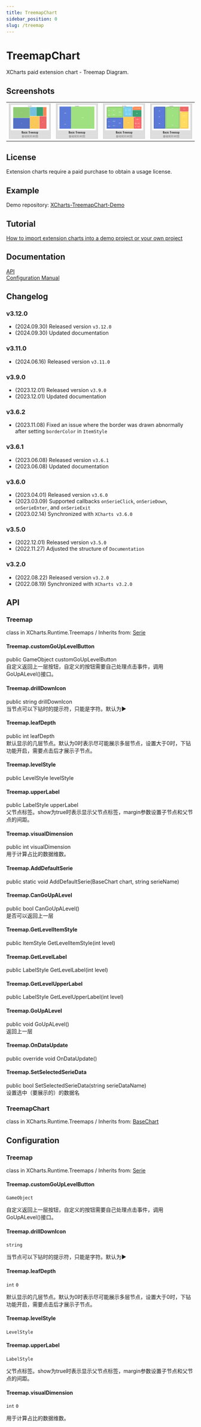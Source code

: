 ```yaml
---
title: TreemapChart
sidebar_position: 0
slug: /treemap
---
```


# TreemapChart

XCharts paid extension chart - Treemap Diagram.

## Screenshots

<table>
    <tr>
        <td><img src="/img/extra/Treemap01.png" alt="Treemap01" /></td>
        <td><img src="/img/extra/Treemap02.png" alt="Treemap02" /></td>
        <td><img src="/img/extra/Treemap03.png" alt="Treemap03" /></td>
        <td><img src="/img/extra/Treemap04.png" alt="Treemap04" /></td>
    </tr>
</table>

## License

Extension charts require a paid purchase to obtain a usage license.

## Example

Demo repository: [XCharts-TreemapChart-Demo](https://github.com/XCharts-Team/XCharts-TreemapChart-Demo) 

## Tutorial

[How to import extension charts into a demo project or your own project](https://github.com/XCharts-Team/XCharts-Demo) 

## Documentation

[API](#api)  
[Configuration Manual](#Configuration)

## Changelog

### v3.12.0

* (2024.09.30) Released version `v3.12.0`
* (2024.09.30) Updated documentation

### v3.11.0

* (2024.06.16) Released version `v3.11.0`

### v3.9.0

* (2023.12.01) Released version `v3.9.0`
* (2023.12.01) Updated documentation

### v3.6.2

* (2023.11.08) Fixed an issue where the border was drawn abnormally after setting `borderColor` in `ItemStyle`

### v3.6.1

* (2023.06.08) Released version `v3.6.1`
* (2023.06.08) Updated documentation

### v3.6.0

* (2023.04.01) Released version `v3.6.0`
* (2023.03.09) Supported callbacks `onSerieClick`, `onSerieDown`, `onSerieEnter`, and `onSerieExit`
* (2023.02.14) Synchronized with `XCharts v3.6.0`

### v3.5.0

* (2022.12.01) Released version `v3.5.0`
* (2022.11.27) Adjusted the structure of `Documentation`

### v3.2.0

* (2022.08.22) Released version `v3.2.0`
* (2022.08.19) Synchronized with `XCharts v3.2.0`

## API

### Treemap

class in XCharts.Runtime.Treemaps / Inherits from: [Serie](https://xcharts-team.github.io/docs/api#serie)

#### Treemap.customGoUpLevelButton

public GameObject customGoUpLevelButton  
自定义返回上一层按钮，自定义的按钮需要自己处理点击事件，调用GoUpALevel()接口。

#### Treemap.drillDownIcon

public string drillDownIcon  
当节点可以下钻时的提示符，只能是字符。默认为▶

#### Treemap.leafDepth

public int leafDepth  
默认显示的几层节点。默认为0时表示尽可能展示多层节点，设置大于0时，下钻功能开启，需要点击后才展示子节点。

#### Treemap.levelStyle

public LevelStyle levelStyle  

#### Treemap.upperLabel

public LabelStyle upperLabel  
父节点标签。show为true时表示显示父节点标签，margin参数设置子节点和父节点的间距。

#### Treemap.visualDimension

public int visualDimension  
用于计算占比的数据维数。

#### Treemap.AddDefaultSerie

public static void AddDefaultSerie(BaseChart chart, string serieName)  

#### Treemap.CanGoUpALevel

public bool CanGoUpALevel()  
是否可以返回上一层

#### Treemap.GetLevelItemStyle

public ItemStyle GetLevelItemStyle(int level)  

#### Treemap.GetLevelLabel

public LabelStyle GetLevelLabel(int level)  

#### Treemap.GetLevelUpperLabel

public LabelStyle GetLevelUpperLabel(int level)  

#### Treemap.GoUpALevel

public void GoUpALevel()  
返回上一层

#### Treemap.OnDataUpdate

public override void OnDataUpdate()  

#### Treemap.SetSelectedSerieData

public bool SetSelectedSerieData(string serieDataName)  
设置选中（要展示的）的数据名


### TreemapChart

class in XCharts.Runtime.Treemaps / Inherits from: [BaseChart](https://xcharts-team.github.io/docs/api#basechart)

## Configuration

### Treemap

class in XCharts.Runtime.Treemaps / Inherits from: [Serie](https://xcharts-team.github.io/docs/configuration#serie)

#### Treemap.customGoUpLevelButton

`GameObject`

自定义返回上一层按钮，自定义的按钮需要自己处理点击事件，调用GoUpALevel()接口。

#### Treemap.drillDownIcon

`string`

当节点可以下钻时的提示符，只能是字符。默认为▶

#### Treemap.leafDepth

`int` `0`

默认显示的几层节点。默认为0时表示尽可能展示多层节点，设置大于0时，下钻功能开启，需要点击后才展示子节点。

#### Treemap.levelStyle

`LevelStyle`

#### Treemap.upperLabel

`LabelStyle`

父节点标签。show为true时表示显示父节点标签，margin参数设置子节点和父节点的间距。

#### Treemap.visualDimension

`int` `0`

用于计算占比的数据维数。